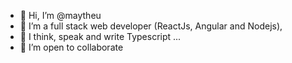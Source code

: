 - 👋 Hi, I’m @maytheu
- 👀 I’m a full stack web developer (ReactJs, Angular and Nodejs),
- 🌱 I think, speak and write Typescript ...
- 💞️ I’m open to collaborate

<!---
maytheu/maytheu is a ✨ special ✨ repository because its `README.md` (this file) appears on your GitHub profile.
You can click the Preview link to take a look at your changes.
--->
